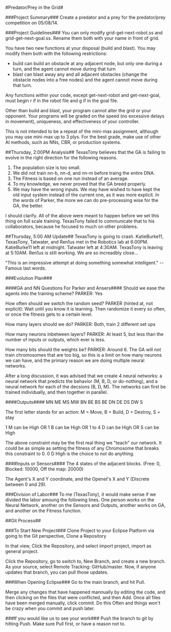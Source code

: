 #Predator/Prey in the Grid#

###Project Summary###
Create a predator and a prey for the predator/prey competition on 05/08/14.

###Project Guidelines###
You can only modify grid-get-next-robot.ss and grid-get-next-goal.ss. Rename them both with your
name in front of grid.

You have two new functions at your disposal (build and blast). You may modify them both with the
following restrictions:
- build can build an obstacle at any adjacent node, but only one during a turn, and the agent
cannot move during that turn
- blast can blast away any and all adjacent obstacles (change the obstacle nodes into a free nodes)
and the agent cannot move during that turn.

Any functions within your code, except get-next-robot and get-next-goal, must begin r if in the
robot file and g if in the goal file.

Other than build and blast, your program cannot alter the grid or your opponent. Your programs will
be graded on the speed (no excessive delays in movement), uniqueness, and effectiveness of your
controller.

This is not intended to be a repeat of the mini-max assignment, although you may use mini-max up to
3 plys. For the best grade, make use of other AI methods, such as NNs, CBR, or production systems.

##Thursday, 2:00PM Analysis##
TexasTony believes that the GA is failing to evolve in the right direction for the following reasons. 

1. The population size is too small.
2. We did not train nn-b, nn-d, and nn-m before traing the entire DNA.
3. The Fitness is based on one run instead of an average.
4. To my knowledge, we never proved that the GA breed properly.
5. We may have the wrong inputs. We may have wished to have kept the old input system instead of the current one, as it was more explicit. In the words of Parker, the more we can do pre-processing wise for the GA, the better.

I should clarify. All of the above were meant to happen before we set this thing on full scale training. TexasTony failed to communicate that to his collaborators, because he focused to much on other problems.

##Thursday, 5:00 AM Update##
TexasTony is going to crash. KatieBurke11, TexasTony, Tatwater, and Ren1us met in the Robotics lab at 6:00PM. KatieBurke11 left at midnight. Tatwater left at 4:30AM. TexasTony is leaving at 5:10AM. Ren1us is still working. We are so increadbly close...

"This is an impressive attempt at doing something somewhat intelligent." -- Famous last words.

###Evolution Plan###

####GA and NN Questions For Parker and Ansers####
Should we ease the agents into the training scheme?
	PARKER: Yes

How often should we switch the random seed?
	PARKER (hinted at, not explicit): Wait until you know it is learning. Then randomize it every so often, or once the fitness gets to a certain level.

How many layers should we do?
	PARKER: Both, train 2 different set ups

How many neurons inbetween layers?
	PARKER: At least 5, but less than the number of inputs or outputs, which ever is less.

How many bits should the weights be?
	PARKER: Around 6. The GA will not train chromosomes that are too big, so this is a limit on how many neurons we can have, and the primary reason we are doing multiple neural networks.
	
After a long discussion, it was advised that we create 4 neural networks: a neural network that predicts the behavior (M, B, D, or do-nothing), and a neural network for each of the decsions (B, D, M). The networks can first be trained individually, and then together in parallel. 

####Outputs####
MN ME MS MW BN BE BS BE DN DE DS DW S

The first letter stands for an action: M = Move, B = Build, D = Destroy, S = stay

1 M can be High OR 1 B can be High OR 1 to 4 D can be High OR S can be High

The above constraint may be the first real thing we "teach" our network. It could be as simple as setting the fitness of any Chromosome that breaks this constraint to 0. 0 D High is the choice to not do anything.

####Inputs or Sensors####
The 4 states of the adjacent blocks. (Free: 0, Blocked: 10000, Off the map: 20000)

The Agent's X and Y coordinate, and the Openet's X and Y (Discrete between 0 and 29).


###Division of Labor###
To me (TexasTony), it would make sense if we divided the labor amoung the following lines. One person works on the Neural Network, another on the Sensors and Outputs, another works on GA, and another on the Fitness function.

##Git Process##

###To Start New Project###
Clone Project to your Eclipse Platform via going to the Git perspective, Clone a Repository

In that view, Click the Repository, and select import project, import as general project.

Click the Repository, go to switch to, New Branch, and create a new branch. As your source, select Remote Tracking: GitHub/master. Now, if anyone updates that branch, you can pull those updates.

###When Opening Eclipse###
Go to the main branch, and hit Pull.

Merge any changes that have happened mannually by editing the code, and then clicking on the files that were conflicted, and then Add. Once all files have been merged manually, click commit. Do this Often and things won't be crazy when you commit and push later.

###If you would like us to see your work###
Push the branch to git by hitting Push. Make sure Pull first, or have a reason not to.


